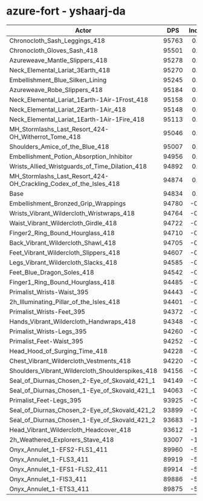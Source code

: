 # azure-fort - yshaarj-da
| Actor | DPS | Increase |
|---|:---:|:---:|
|Chronocloth_Sash_Leggings_418|95763|0.98%|
|Chronocloth_Gloves_Sash_418|95501|0.70%|
|Azureweave_Mantle_Slippers_418|95278|0.47%|
|Neck_Elemental_Lariat_3Earth_418|95270|0.46%|
|Embellishment_Blue_Silken_Lining|95245|0.43%|
|Azureweave_Robe_Slippers_418|95184|0.37%|
|Neck_Elemental_Lariat_1Earth-1Air-1Frost_418|95158|0.34%|
|Neck_Elemental_Lariat_2Earth-1Air_418|95148|0.33%|
|Neck_Elemental_Lariat_1Earth-1Air-1Fire_418|95113|0.29%|
|MH_Stormlashs_Last_Resort_424-OH_Witherrot_Tome_418|95046|0.22%|
|Shoulders_Amice_of_the_Blue_418|95007|0.18%|
|Embellishment_Potion_Absorption_Inhibitor|94956|0.13%|
|Wrists_Allied_Wristguards_of_Time_Dilation_418|94892|0.06%|
|MH_Stormlashs_Last_Resort_424-OH_Crackling_Codex_of_the_Isles_418|94874|0.04%|
|Base|94834|0.00%|
|Embellishment_Bronzed_Grip_Wrappings|94780|-0.06%|
|Wrists_Vibrant_Wildercloth_Wristwraps_418|94764|-0.07%|
|Waist_Vibrant_Wildercloth_Girdle_418|94722|-0.12%|
|Finger2_Ring_Bound_Hourglass_418|94710|-0.13%|
|Back_Vibrant_Wildercloth_Shawl_418|94705|-0.14%|
|Feet_Vibrant_Wildercloth_Slippers_418|94607|-0.24%|
|Legs_Vibrant_Wildercloth_Slacks_418|94585|-0.26%|
|Feet_Blue_Dragon_Soles_418|94542|-0.31%|
|Finger1_Ring_Bound_Hourglass_418|94485|-0.37%|
|Primalist_Wrists-Waist_395|94443|-0.41%|
|2h_Illuminating_Pillar_of_the_Isles_418|94401|-0.46%|
|Primalist_Wrists-Feet_395|94372|-0.49%|
|Hands_Vibrant_Wildercloth_Handwraps_418|94348|-0.51%|
|Primalist_Wrists-Legs_395|94260|-0.61%|
|Primalist_Feet-Waist_395|94252|-0.61%|
|Head_Hood_of_Surging_Time_418|94228|-0.64%|
|Chest_Vibrant_Wildercloth_Vestments_418|94220|-0.65%|
|Shoulders_Vibrant_Wildercloth_Shoulderspikes_418|94156|-0.71%|
|Seal_of_Diurnas_Chosen_2-Eye_of_Skovald_421_1|94149|-0.72%|
|Seal_of_Diurnas_Chosen_1-Eye_of_Skovald_421_1|94063|-0.81%|
|Primalist_Feet-Legs_395|93925|-0.96%|
|Seal_of_Diurnas_Chosen_2-Eye_of_Skovald_421_2|93899|-0.99%|
|Seal_of_Diurnas_Chosen_1-Eye_of_Skovald_421_2|93683|-1.21%|
|Head_Vibrant_Wildercloth_Headcover_418|93612|-1.29%|
|2h_Weathered_Explorers_Stave_418|93007|-1.93%|
|Onyx_Annulet_1-EFS2-FLS1_411|89960|-5.14%|
|Onyx_Annulet_1-FLS3_411|89919|-5.18%|
|Onyx_Annulet_1-EFS1-FLS2_411|89914|-5.19%|
|Onyx_Annulet_1-FIS3_411|89886|-5.22%|
|Onyx_Annulet_1-ETS3_411|89875|-5.23%|
